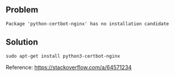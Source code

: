 ## Problem

`Package 'python-certbot-nginx' has no installation candidate`

## Solution

`sudo apt-get install python3-certbot-nginx`

Reference: https://stackoverflow.com/a/64571234
